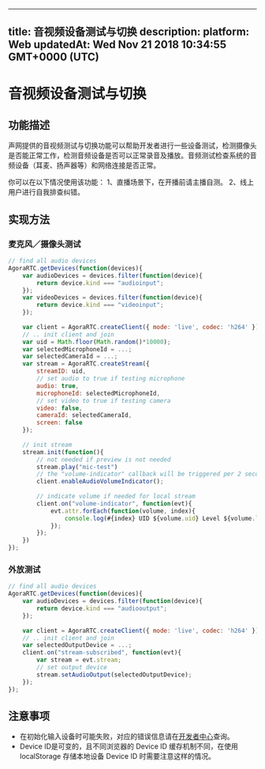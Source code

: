 
---
title: 音视频设备测试与切换
description: 
platform: Web
updatedAt: Wed Nov 21 2018 10:34:55 GMT+0000 (UTC)
---
# 音视频设备测试与切换
## 功能描述

声网提供的音视频测试与切换功能可以帮助开发者进行一些设备测试，检测摄像头是否能正常工作，检测音频设备是否可以正常录音及播放。音频测试检查系统的音频设备（耳麦、扬声器等）和网络连接是否正常。

你可以在以下情况使用该功能：
    1、直播场景下，在开播前请主播自测。
    2、线上用户进行自我排查纠错。

## 实现方法

### 麦克风／摄像头测试

```javascript
// find all audio devices
AgoraRTC.getDevices(function(devices){
	var audioDevices = devices.filter(function(device){
		return device.kind === "audioinput";
	});
	var videoDevices = devices.filter(function(device){
		return device.kind === "videoinput";
	});
	
	var client = AgoraRTC.createClient({ mode: 'live', codec: 'h264' });
	// .. init client and join
	var uid = Math.floor(Math.random()*10000);
	var selectedMicrophoneId = ...;
	var selectedCameraId = ...;
	var stream = AgoraRTC.createStream({
		streamID: uid,
		// set audio to true if testing microphone
		audio: true,
		microphoneId: selectedMicrophoneId,
		// set video to true if testing camera
		video: false,
		cameraId: selectedCameraId,
		screen: false
	});
	
	// init stream
	stream.init(function(){
		// not needed if preview is not needed
		stream.play("mic-test")
		// the "volume-indicator" callback will be triggered per 2 seconds
		client.enableAudioVolumeIndicator();
		
		// indicate volume if needed for local stream
		client.on("volume-indicator", function(evt){
			evt.attr.forEach(function(volume, index){
				console.log(#{index} UID ${volume.uid} Level ${volume.level});
			});
		});
	})
});
```

### 外放测试

```javascript
// find all audio devices
AgoraRTC.getDevices(function(devices){
	var audioDevices = devices.filter(function(device){
		return device.kind === "audiooutput";
	});
	
	var client = AgoraRTC.createClient({ mode: 'live', codec: 'h264' });
	// .. init client and join
	var selectedOutputDevice = ...;
	client.on("stream-subscribed", function(evt){
		var stream = evt.stream;
		// set output device
		stream.setAudioOutput(selectedOutputDevice);
	});
});
```

## 注意事项

- 在初始化输入设备时可能失败，对应的错误信息请在[开发者中心](https://docs.agora.io/cn/Interactive%20Broadcast/API%20Reference/web/interfaces/agorartc.stream.html#init)查询。
- Device ID是可变的，且不同浏览器的 Device ID 缓存机制不同，在使用 localStorage 存储本地设备 Device ID 时需要注意这样的情况。
